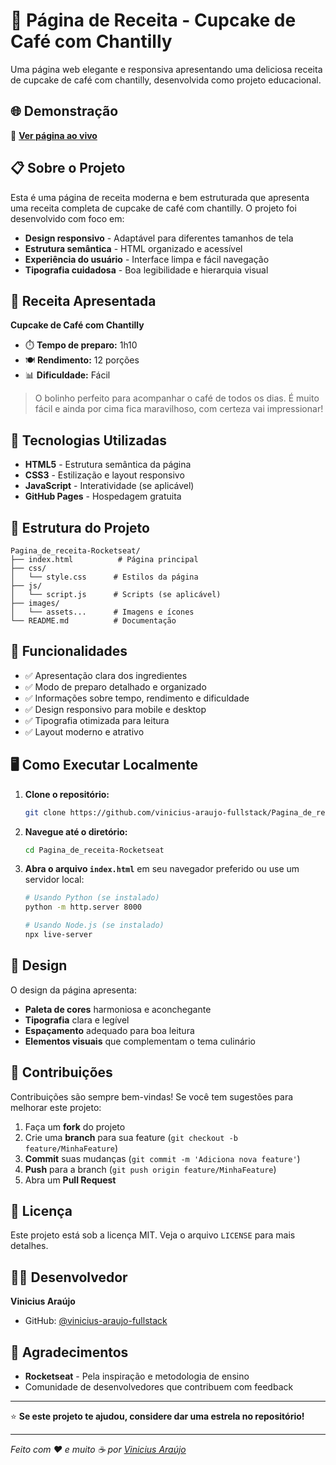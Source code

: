 # 🧁 Página de Receita - Cupcake de Café com Chantilly

Uma página web elegante e responsiva apresentando uma deliciosa receita de cupcake de café com chantilly, desenvolvida como projeto educacional.

## 🌐 Demonstração

🔗 **[Ver página ao vivo](https://vinicius-araujo-fullstack.github.io/Pagina_de_receita-Rocketseat/)**

## 📋 Sobre o Projeto

Esta é uma página de receita moderna e bem estruturada que apresenta uma receita completa de cupcake de café com chantilly. O projeto foi desenvolvido com foco em:

- **Design responsivo** - Adaptável para diferentes tamanhos de tela
- **Estrutura semântica** - HTML organizado e acessível
- **Experiência do usuário** - Interface limpa e fácil navegação
- **Tipografia cuidadosa** - Boa legibilidade e hierarquia visual

## 🍰 Receita Apresentada

**Cupcake de Café com Chantilly**
- ⏱️ **Tempo de preparo:** 1h10
- 🍽️ **Rendimento:** 12 porções
- 📊 **Dificuldade:** Fácil

> O bolinho perfeito para acompanhar o café de todos os dias. É muito fácil e ainda por cima fica maravilhoso, com certeza vai impressionar!

## 🚀 Tecnologias Utilizadas

- **HTML5** - Estrutura semântica da página
- **CSS3** - Estilização e layout responsivo
- **JavaScript** - Interatividade (se aplicável)
- **GitHub Pages** - Hospedagem gratuita

## 📂 Estrutura do Projeto

```
Pagina_de_receita-Rocketseat/
├── index.html          # Página principal
├── css/
│   └── style.css      # Estilos da página
├── js/
│   └── script.js      # Scripts (se aplicável)
├── images/
│   └── assets...      # Imagens e ícones
└── README.md          # Documentação
```

## 🎯 Funcionalidades

- ✅ Apresentação clara dos ingredientes
- ✅ Modo de preparo detalhado e organizado
- ✅ Informações sobre tempo, rendimento e dificuldade
- ✅ Design responsivo para mobile e desktop
- ✅ Tipografia otimizada para leitura
- ✅ Layout moderno e atrativo

## 🖥️ Como Executar Localmente

1. **Clone o repositório:**
   ```bash
   git clone https://github.com/vinicius-araujo-fullstack/Pagina_de_receita-Rocketseat.git
   ```

2. **Navegue até o diretório:**
   ```bash
   cd Pagina_de_receita-Rocketseat
   ```

3. **Abra o arquivo `index.html`** em seu navegador preferido ou use um servidor local:
   ```bash
   # Usando Python (se instalado)
   python -m http.server 8000
   
   # Usando Node.js (se instalado)
   npx live-server
   ```

## 🎨 Design

O design da página apresenta:
- **Paleta de cores** harmoniosa e aconchegante
- **Tipografia** clara e legível
- **Espaçamento** adequado para boa leitura
- **Elementos visuais** que complementam o tema culinário

## 🤝 Contribuições

Contribuições são sempre bem-vindas! Se você tem sugestões para melhorar este projeto:

1. Faça um **fork** do projeto
2. Crie uma **branch** para sua feature (`git checkout -b feature/MinhaFeature`)
3. **Commit** suas mudanças (`git commit -m 'Adiciona nova feature'`)
4. **Push** para a branch (`git push origin feature/MinhaFeature`)
5. Abra um **Pull Request**

## 📝 Licença

Este projeto está sob a licença MIT. Veja o arquivo `LICENSE` para mais detalhes.

## 👨‍💻 Desenvolvedor

**Vinicius Araújo**
- GitHub: [@vinicius-araujo-fullstack](https://github.com/vinicius-araujo-fullstack)

## 🙏 Agradecimentos

- **Rocketseat** - Pela inspiração e metodologia de ensino
- Comunidade de desenvolvedores que contribuem com feedback

---

⭐ **Se este projeto te ajudou, considere dar uma estrela no repositório!**

---

*Feito com ❤️ e muito ☕ por [Vinicius Araújo](https://github.com/vinicius-araujo-fullstack)*